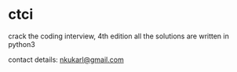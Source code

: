 ctci
====

crack the coding interview, 4th edition
all the solutions are written in python3

contact details: nkukarl@gmail.com
